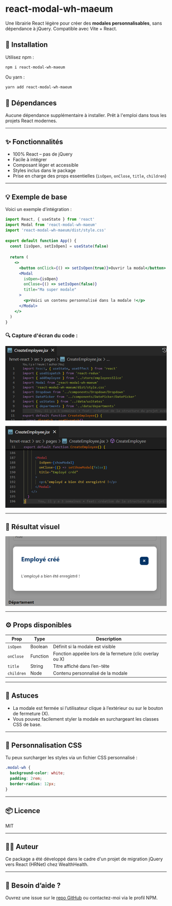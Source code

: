 # react-modal-wh-maeum

Une librairie React légère pour créer des **modales personnalisables**, sans dépendance à jQuery. Compatible avec Vite + React.

## 🚀 Installation

Utilisez npm :

```bash
npm i react-modal-wh-maeum
````

Ou yarn :

```bash
yarn add react-modal-wh-maeum
```

## 🧱 Dépendances

Aucune dépendance supplémentaire à installer. Prêt à l'emploi dans tous les projets React modernes.

---

## ✨ Fonctionnalités

* 100% React – pas de jQuery
* Facile à intégrer
* Composant léger et accessible
* Styles inclus dans le package
* Prise en charge des props essentielles (`isOpen`, `onClose`, `title`, `children`)

---

## 💡 Exemple de base

Voici un exemple d’intégration :

```jsx
import React, { useState } from 'react'
import Modal from 'react-modal-wh-maeum'
import 'react-modal-wh-maeum/dist/style.css'

export default function App() {
  const [isOpen, setIsOpen] = useState(false)

  return (
    <>
      <button onClick={() => setIsOpen(true)}>Ouvrir la modal</button>
      <Modal
        isOpen={isOpen}
        onClose={() => setIsOpen(false)}
        title="Ma super modale"
      >
        <p>Voici un contenu personnalisé dans la modale !</p>
      </Modal>
    </>
  )
}
```

### 🔍 Capture d'écran du code :

![Extrait de code](https://raw.githubusercontent.com/Ma-Eum/OpenClassroom_Projet14_react-modal-wh/refs/heads/main/public/assets/images/importModal.png)

![Extrait de code](https://raw.githubusercontent.com/Ma-Eum/OpenClassroom_Projet14_react-modal-wh/refs/heads/main/public/assets/images/utilisationModal.png)

---

## 📸 Résultat visuel


![Résultat visuel](https://raw.githubusercontent.com/Ma-Eum/OpenClassroom_Projet14_react-modal-wh/refs/heads/main/public/assets/images/resultat-modale.png)

---

## ⚙️ Props disponibles

| Prop       | Type     | Description                                               |
| ---------- | -------- | --------------------------------------------------------- |
| `isOpen`   | Boolean  | Définit si la modale est visible                          |
| `onClose`  | Function | Fonction appelée lors de la fermeture (clic overlay ou X) |
| `title`    | String   | Titre affiché dans l’en-tête                              |
| `children` | Node     | Contenu personnalisé de la modale                         |

---

## 🧪 Astuces

* La modale est fermée si l’utilisateur clique à l’extérieur ou sur le bouton de fermeture (X).
* Vous pouvez facilement styler la modale en surchargeant les classes CSS de base.

---

## 🔧 Personnalisation CSS

Tu peux surcharger les styles via un fichier CSS personnalisé :

```css
.modal-wh {
  background-color: white;
  padding: 2rem;
  border-radius: 12px;
}
```

---

## 📦 Licence

MIT

---

## 👨‍💻 Auteur

Ce package a été développé dans le cadre d'un projet de migration jQuery vers React (HRNet) chez WealthHealth.

---

## 🧠 Besoin d’aide ?

Ouvrez une issue sur le [repo GitHub](https://github.com/Ma-Eum/OpenClassroom-P12) ou contactez-moi via le profil NPM.